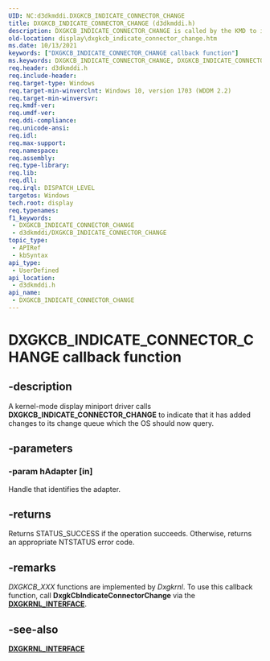 ```yaml
---
UID: NC:d3dkmddi.DXGKCB_INDICATE_CONNECTOR_CHANGE
title: DXGKCB_INDICATE_CONNECTOR_CHANGE (d3dkmddi.h)
description: DXGKCB_INDICATE_CONNECTOR_CHANGE is called by the KMD to indicate that it has added changes to its change queue which the OS should now query.
old-location: display\dxgkcb_indicate_connector_change.htm
ms.date: 10/13/2021
keywords: ["DXGKCB_INDICATE_CONNECTOR_CHANGE callback function"]
ms.keywords: DXGKCB_INDICATE_CONNECTOR_CHANGE, DXGKCB_INDICATE_CONNECTOR_CHANGE callback, DXGKCB_INDICATE_CONNECTOR_CHANGE callback function [Display Devices], d3dkmddi/DXGKCB_INDICATE_CONNECTOR_CHANGE, display.dxgkcb_indicate_connector_change
req.header: d3dkmddi.h
req.include-header: 
req.target-type: Windows
req.target-min-winverclnt: Windows 10, version 1703 (WDDM 2.2)
req.target-min-winversvr: 
req.kmdf-ver: 
req.umdf-ver: 
req.ddi-compliance: 
req.unicode-ansi: 
req.idl: 
req.max-support: 
req.namespace: 
req.assembly: 
req.type-library: 
req.lib: 
req.dll: 
req.irql: DISPATCH_LEVEL
targetos: Windows
tech.root: display
req.typenames: 
f1_keywords:
 - DXGKCB_INDICATE_CONNECTOR_CHANGE
 - d3dkmddi/DXGKCB_INDICATE_CONNECTOR_CHANGE
topic_type:
 - APIRef
 - kbSyntax
api_type:
 - UserDefined
api_location:
 - d3dkmddi.h
api_name:
 - DXGKCB_INDICATE_CONNECTOR_CHANGE
---
```


# DXGKCB_INDICATE_CONNECTOR_CHANGE callback function

## -description

A kernel-mode display miniport driver calls **DXGKCB_INDICATE_CONNECTOR_CHANGE** to indicate that it has added changes to its change queue which the OS should now query.

## -parameters

### -param hAdapter [in]

Handle that identifies the adapter.

## -returns

Returns STATUS_SUCCESS if the operation succeeds. Otherwise, returns an appropriate NTSTATUS error code.

## -remarks

*DXGKCB_XXX* functions are implemented by *Dxgkrnl*. To use this callback function, call **DxgkCbIndicateConnectorChange** via the [**DXGKRNL_INTERFACE**](../dispmprt/ns-dispmprt-_dxgkrnl_interface.md).

## -see-also

[**DXGKRNL_INTERFACE**](../dispmprt/ns-dispmprt-_dxgkrnl_interface.md)
